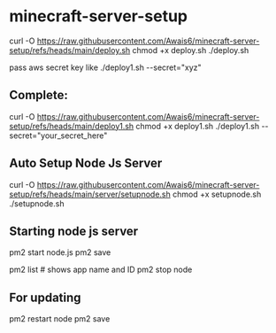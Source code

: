# minecraft-server-setup

curl -O https://raw.githubusercontent.com/Awais6/minecraft-server-setup/refs/heads/main/deploy.sh
chmod +x deploy.sh
./deploy.sh



pass aws secret key like ./deploy1.sh --secret="xyz"

## Complete:
curl -O https://raw.githubusercontent.com/Awais6/minecraft-server-setup/refs/heads/main/deploy1.sh
chmod +x deploy1.sh
./deploy1.sh --secret="your_secret_here"

## Auto Setup Node Js Server
curl -O https://raw.githubusercontent.com/Awais6/minecraft-server-setup/refs/heads/main/server/setupnode.sh
chmod +x setupnode.sh
./setupnode.sh

## Starting node js server
pm2 start node.js
pm2 save

pm2 list         # shows app name and ID
pm2 stop node

## For updating
pm2 restart node
pm2 save